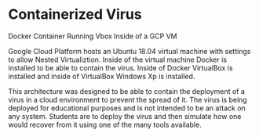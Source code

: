 # Containerized Virus
Docker Container Running Vbox Inside of a GCP VM

Google Cloud Platform hosts an Ubuntu 18.04 virtual machine with settings to allow Nested Virtualiztion. Inside of the virtual machine Docker is installed to be able to contain the virus. Inside of Docker VirtualBox is installed and inside of VirtualBox Windows Xp is installed. 

This architecture was designed to be able to contain the deployment of a virus in a cloud environment to prevent the spread of it. The virus is being deployed for educational purposes and is not intended to be an attack on any system. Students are to deploy the virus and then simulate how one would recover from it using one of the many tools available. 



